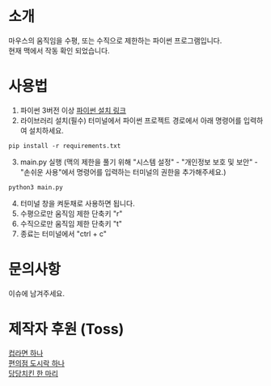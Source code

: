 소개
===
마우스의 움직임을 수평, 또는 수직으로 제한하는 파이썬 프로그램입니다.   
현재 맥에서 작동 확인 되었습니다.

사용법
===
1. 파이썬 3버전 이상 [파이썬 설치 링크](https://www.python.org/downloads/)
2. 라이브러리 설치(필수) 터미널에서 파이썬 프로젝트 경로에서 아래 명령어를 입력하여 설치하세요.
```   
pip install -r requirements.txt
```
3. main.py 실행 (맥의 제한을 풀기 위해 "시스템 설정" - "개인정보 보호 및 보안" - "손쉬운 사용"에서 명령어를 입력하는 터미널의 권한을 추가해주세요.)
```
python3 main.py
```
4. 터미널 창을 켜둔채로 사용하면 됩니다.
5. 수평으로만 움직임 제한 단축키 "r"
6. 수직으로만 움직임 제한 단축키 "t"
7. 종료는 터미널에서 "ctrl + c"

문의사항
===
이슈에 남겨주세요.


제작자 후원 (Toss)
===
[컵라면 하나](https://toss.me/saramjh/1400)   
[편의점 도시락 하나](https://toss.me/saramjh/3400)   
[당당치킨 한 마리](https://toss.me/saramjh/6990)
